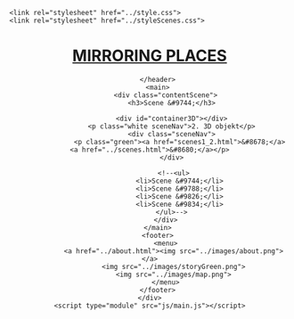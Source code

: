 <!DOCTYPE html>
<html>

<head>
    <meta charset="utf-8">
    <title>Mirroing Places</title>
    <link rel="preconnect" href="https://fonts.googleapis.com">
    <link rel="preconnect" href="https://fonts.gstatic.com" crossorigin>
    <link href="https://fonts.googleapis.com/css2?family=Space+Mono:ital,wght@0,400;0,700;1,400;1,700&display=swap" rel="stylesheet">

    <link rel="stylesheet" href="../style.css">
    <link rel="stylesheet" href="../styleScenes.css">

</head>

<body>
    <div id="containerScene">
        <header>
            <a href="../index.html"><h1>MIRRORING PLACES</h1></a>

        </header>
        <main>
            <div class="contentScene">
               <h3>Scene &#9744;</h3>
               
               <div id="container3D"></div>
               <p class="white sceneNav">2. 3D objekt</p>
               <div class="sceneNav">
                   <p class="green"><a href="scenes1_2.html">&#8678;</a> <a href="../scenes.html">&#8680;</a></p>
               </div>
                
                <!--<ul>
                   <li>Scene &#9744;</li>
                   <li>Scene &#9788;</li>
                   <li>Scene &#9826;</li>
                   <li>Scene &#9834;</li>
               </ul>-->
            </div>
        </main>
        <footer>
            <menu>
                <a href="../about.html"><img src="../images/about.png"></a>
                <img src="../images/storyGreen.png">
                <img src="../images/map.png">
            </menu>
        </footer>
    </div>
    <script type="module" src="js/main.js"></script>
</body>

</html>
